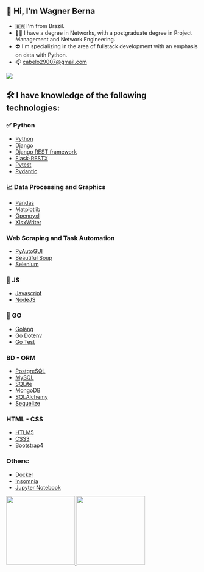 ## :vulcan_salute: Hi, I’m Wagner Berna
- :brazil: I'm from Brazil.
- :man_student: I have a degree in Networks, with a postgraduate degree in Project Management and Network Engineering.
- :alien: I'm specializing in the area of fullstack development with an emphasis on data with Python.
- 📫 cabelo29007@gmail.com
<div>
  <a href="https://www.linkedin.com/in/wagnerberna" target="_blank"><img src="https://img.shields.io/badge/-LinkedIn-%230077B5?style=for-the-badge&logo=linkedin&logoColor=white" target="_blank"></a>
</div>

## 🛠 I have knowledge of the following technologies:
  ### :white_check_mark: Python
- [Python](https://www.python.org/)
- [Django](https://www.djangoproject.com/)
- [Django REST framework](https://www.django-rest-framework.org/)
- [Flask-RESTX](https://flask-restx.readthedocs.io/)
- [Pytest](https://docs.pytest.org)
- [Pydantic](https://pydantic-docs.helpmanual.io/)

### :chart_with_upwards_trend: Data Processing and Graphics
- [Pandas](https://pandas.pydata.org/)
- [Matplotlib](https://matplotlib.org/)
- [Openpyxl](https://openpyxl.readthedocs.io/)
- [XlsxWriter](https://xlsxwriter.readthedocs.io/)

### Web Scraping and Task Automation
- [PyAutoGUI](https://pyautogui.readthedocs.io/)
- [Beautiful Soup](https://www.crummy.com/software/BeautifulSoup/)
- [Selenium](https://selenium-python.readthedocs.io/)

### 🌱 JS
- [Javascript](https://developer.mozilla.org/en-US/docs/Web/JavaScript)
- [NodeJS](https://nodejs.org/)

### 🌱 GO
- [Golang](https://go.dev/)
- [Go Dotenv](https://github.com/joho/godotenv)
- [Go Test](https://go.dev/doc/tutorial/add-a-test)

### BD - ORM
- [PostgreSQL](https://www.postgresql.org/)
- [MySQL](https://www.mysql.com/)
- [SQLite](https://www.sqlite.org/)
- [MongoDB](https://www.mongodb.com/)
- [SQLAlchemy](https://www.sqlalchemy.org/)
- [Sequelize](https://sequelize.org/)

### HTML - CSS
- [HTLM5](https://developer.mozilla.org/en-US/docs/Glossary/HTML5)
- [CSS3](https://developer.mozilla.org/en-US/docs/Web/CSS)
- [Bootstrap4](https://getbootstrap.com/docs/4.0/getting-started/introduction/)

### Others:
- [Docker](https://www.docker.com/)
- [Insomnia](https://insomnia.rest/)
- [Jupyter Notebook](https://jupyter.org/)

<div>
<a href="https://github.com/wagnerberna">
<img height="180em" src="https://github-readme-stats.vercel.app/api/top-langs/?username=wagnerberna&layout=compact&langs_count=7&theme=dracula"/>
<img height="180em" src="https://github-readme-stats.vercel.app/api?username=wagnerberna&show_icons=true&theme=dracula&include_all_commits=true&count_private=true"/>
</div>
